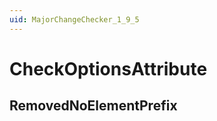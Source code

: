 ```yaml
---
uid: MajorChangeChecker_1_9_5
---
```


# CheckOptionsAttribute

## RemovedNoElementPrefix

<!-- Description, Properties, ... sections are auto-generated. -->
<!-- REPLACE ME AUTO-GENERATION -->

<!-- Uncomment to add extra details -->
<!--### Details-->

<!-- Uncomment to add example code -->
<!--### Example code-->
